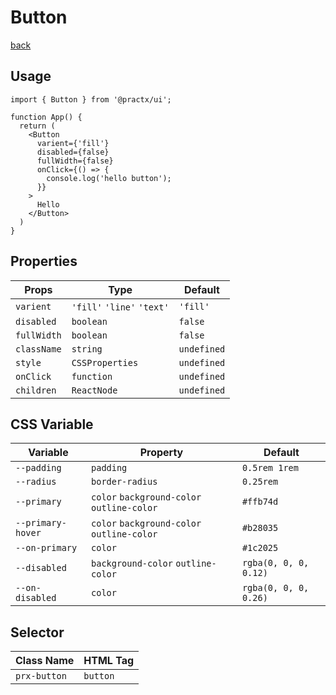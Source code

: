 # Button
[back](./index.md)

## Usage
```tsx
import { Button } from '@practx/ui';

function App() {
  return (
    <Button
      varient={'fill'}
      disabled={false}
      fullWidth={false}
      onClick={() => {
        console.log('hello button');
      }}
    >
      Hello
    </Button>
  )
}
```

## Properties
| Props       | Type                       | Default     |
|-------------|----------------------------|-------------|
| `varient`   | `'fill'` `'line'` `'text'` | `'fill'`    |
| `disabled`  | `boolean`                  | `false`     |
| `fullWidth` | `boolean`                  | `false`     |
| `className` | `string`                   | `undefined` |
| `style`     | `CSSProperties`            | `undefined` |
| `onClick`   | `function`                 | `undefined` |
| `children`  | `ReactNode`                | `undefined` |

## CSS Variable
| Variable          | Property                                   | Default               |
|-------------------|--------------------------------------------|-----------------------|
| `--padding`       | `padding`                                  | `0.5rem 1rem`         |
| `--radius`        | `border-radius`                            | `0.25rem`             |
| `--primary`       | `color` `background-color` `outline-color` | `#ffb74d`             |
| `--primary-hover` | `color` `background-color` `outline-color` | `#b28035`             |
| `--on-primary`    | `color`                                    | `#1c2025`             |
| `--disabled`      | `background-color` `outline-color`         | `rgba(0, 0, 0, 0.12)` |
| `--on-disabled`   | `color`                                    | `rgba(0, 0, 0, 0.26)` |

## Selector
| Class Name   | HTML Tag |
|--------------|----------|
| `prx-button` | `button` |
